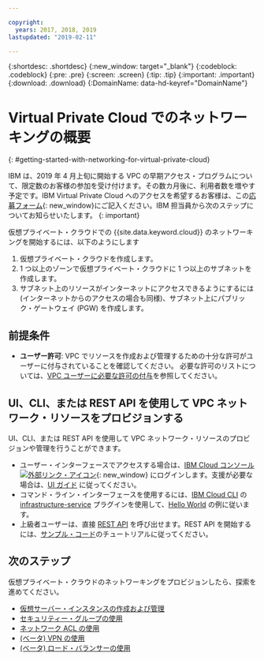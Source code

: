 ```yaml
---

copyright:
  years: 2017, 2018, 2019
lastupdated: "2019-02-11"

---
```


{:shortdesc: .shortdesc}
{:new_window: target="_blank"}
{:codeblock: .codeblock}
{:pre: .pre}
{:screen: .screen}
{:tip: .tip}
{:important: .important}
{:download: .download}
{:DomainName: data-hd-keyref="DomainName"}

# Virtual Private Cloud でのネットワーキングの概要
{: #getting-started-with-networking-for-virtual-private-cloud}


IBM は、2019 年 4 月上旬に開始する VPC の早期アクセス・プログラムについて、限定数のお客様の参加を受け付けます。その数カ月後に、利用者数を増やす予定です。IBM Virtual Private Cloud へのアクセスを希望するお客様は、この[応募フォーム](https://cloud.ibm.com/vpc){: new_window}にご記入ください。IBM 担当員から次のステップについてお知らせいたします。
{: important}

仮想プライベート・クラウドでの {{site.data.keyword.cloud}} のネットワーキングを開始するには、以下のようにします

1. 仮想プライベート・クラウドを作成します。
2. 1 つ以上のゾーンで仮想プライベート・クラウドに 1 つ以上のサブネットを作成します。
3. サブネット上のリソースがインターネットにアクセスできるようにするには (インターネットからのアクセスの場合も同様)、サブネット上にパブリック・ゲートウェイ (PGW) を作成します。

## 前提条件

 * **ユーザー許可**: VPC でリソースを作成および管理するための十分な許可がユーザーに付与されていることを確認してください。 必要な許可のリストについては、[VPC ユーザーに必要な許可の付与](/docs/infrastructure/vpc?topic=vpc-managing-user-permissions-for-vpc-resources)を参照してください。

## UI、CLI、または REST API を使用して VPC ネットワーク・リソースをプロビジョンする

UI、CLI、または REST API を使用して VPC ネットワーク・リソースのプロビジョンや管理を行うことができます。

* ユーザー・インターフェースでアクセスする場合は、[IBM Cloud コンソール ![外部リンク・アイコン](../../icons/launch-glyph.svg "外部リンク・アイコン")]( https://{DomainName}/vpc){: new_window} にログインします。支援が必要な場合は、[UI ガイド](/docs/infrastructure/vpc?topic=vpc-creating-a-vpc-using-the-ibm-cloud-console) に従ってください。
* コマンド・ライン・インターフェースを使用するには、[IBM Cloud CLI](/docs/cli/reference/ibmcloud?topic=cloud-cli-overview) の [infrastructure-service](/docs/infrastructure-service-cli-plugin/vpc-cli-reference.html) プラグインを使用して、[Hello World](/docs/infrastructure/vpc?topic=vpc-creating-a-vpc-using-the-ibm-cloud-cli) の例に従います。
* 上級者ユーザーは、直接 [REST API](https://{DomainName}/apidocs/rias) を呼び出せます。REST API を開始するには、[サンプル・コード](/docs/infrastructure/vpc?topic=vpc-creating-a-vpc-using-the-rest-apis)のチュートリアルに従ってください。

## 次のステップ

仮想プライベート・クラウドのネットワーキングをプロビジョンしたら、探索を進めてください。

* [仮想サーバー・インスタンスの作成および管理](/docs/infrastructure/vpc?topic=vpc-creating-and-managing-virtual-server-instances)
* [セキュリティー・グループの使用](/docs/infrastructure/vpc-network?topic=vpc-network-setting-up-security-groups-using-the-cli)
* [ネットワーク ACL の使用](/docs/infrastructure/vpc-network?topic=vpc-network-setting-up-network-acls-using-the-cli)
* [(ベータ) VPN の使用](/docs/infrastructure/vpc-network?topic=vpc-network--beta-using-vpn-with-your-vpc)
* [(ベータ) ロード・バランサーの使用](/docs/infrastructure/vpc-network?topic=vpc-network--beta-using-load-balancers-in-ibm-cloud-vpc#-beta-using-load-balancers-in-ibm-cloud-vpc)
